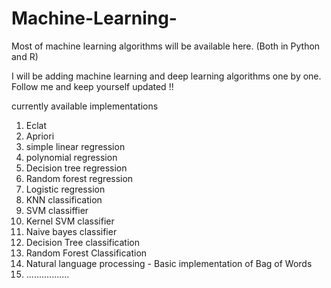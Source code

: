 # Machine-Learning-
Most of machine learning algorithms will be available here. (Both in Python and R)

I will be adding machine learning and deep learning algorithms one by one. Follow me and keep yourself updated !!

currently available implementations 
1. Eclat
2. Apriori
3. simple linear regression
4. polynomial regression 
5. Decision tree regression
6. Random forest regression 
7. Logistic regression
8. KNN classification 
9. SVM classiffier
10. Kernel SVM classifier 
11. Naive bayes classifier 
12. Decision Tree classification 
13. Random Forest Classification
14. Natural language processing - Basic implementation of Bag of Words
15. .................
